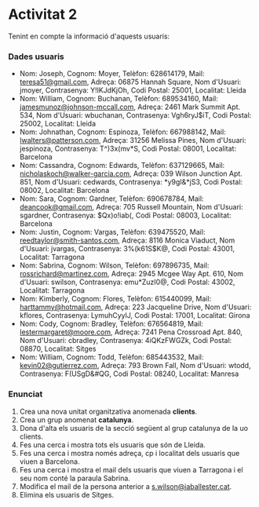# Activitat 2

Tenint en compte la informació d'aquests usuaris:

### Dades usuaris

- Nom: Joseph, Cognom: Moyer, Telèfon: 628614179, Mail: teresa51@gmail.com, Adreça: 06875 Hannah Square, Nom d'Usuari: jmoyer, Contrasenya: Y!lKJdKjOh, Codi Postal: 25001, Localitat: Lleida
- Nom: William, Cognom: Buchanan, Telèfon: 689534160, Mail: jamesmunoz@johnson-mccall.com, Adreça: 2461 Mark Summit Apt. 534, Nom d'Usuari: wbuchanan, Contrasenya: Vgh6ryJ$iT, Codi Postal: 25002, Localitat: Lleida
- Nom: Johnathan, Cognom: Espinoza, Telèfon: 667988142, Mail: lwalters@patterson.com, Adreça: 31256 Melissa Pines, Nom d'Usuari: jespinoza, Contrasenya: T^)3x(mv*S, Codi Postal: 08001, Localitat: Barcelona
- Nom: Cassandra, Cognom: Edwards, Telèfon: 637129665, Mail: nicholaskoch@walker-garcia.com, Adreça: 039 Wilson Junction Apt. 851, Nom d'Usuari: cedwards, Contrasenya: *y9gI&*jS3, Codi Postal: 08002, Localitat: Barcelona
- Nom: Sara, Cognom: Gardner, Telèfon: 690678784, Mail: deancook@gmail.com, Adreça: 705 Russell Mountain, Nom d'Usuari: sgardner, Contrasenya: $Qx)o!iab(, Codi Postal: 08003, Localitat: Barcelona
- Nom: Justin, Cognom: Vargas, Telèfon: 639475520, Mail: reedtaylor@smith-santos.com, Adreça: 8116 Monica Viaduct, Nom d'Usuari: jvargas, Contrasenya: 3%(k61S$K@, Codi Postal: 43001, Localitat: Tarragona
- Nom: Sabrina, Cognom: Wilson, Telèfon: 697896735, Mail: rossrichard@martinez.com, Adreça: 2945 Mcgee Way Apt. 610, Nom d'Usuari: swilson, Contrasenya: emu*ZuzI0@, Codi Postal: 43002, Localitat: Tarragona
- Nom: Kimberly, Cognom: Flores, Telèfon: 615440099, Mail: harttammy@hotmail.com, Adreça: 223 Jacqueline Drive, Nom d'Usuari: kflores, Contrasenya: LymuhCyylJ, Codi Postal: 17001, Localitat: Girona
- Nom: Cody, Cognom: Bradley, Telèfon: 676564819, Mail: lestermargaret@moore.com, Adreça: 7241 Pena Crossroad Apt. 840, Nom d'Usuari: cbradley, Contrasenya: 4iQKzFWGZk, Codi Postal: 08870, Localitat: Sitges
- Nom: William, Cognom: Todd, Telèfon: 685443532, Mail: kevin02@gutierrez.com, Adreça: 793 Brown Fall, Nom d'Usuari: wtodd, Contrasenya: F(USgD&#QG, Codi Postal: 08240, Localitat​: Manresa

### Enunciat

1. Crea una nova unitat organitzativa anomenada **clients**.
2. Crea un grup anomenat **catalunya**.
3. Dona d'alta els usuaris de la secció següent al grup catalunya de la uo clients.
4. Fes una cerca i mostra tots els usuaris que són de Lleida.
5. Fes una cerca i mostra només adreça, cp i localitat dels usuaris que viuen a Barcelona.
6. Fes una cerca i mostra el mail dels usuaris que viuen a Tarragona i el seu nom conté la paraula Sabrina.
7. Modifica el mail de la persona anterior a s.wilson@iaballester.cat.
8. Elimina els usuaris de Sitges.
